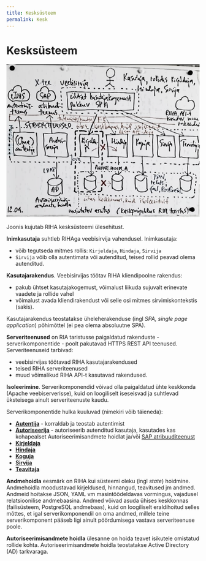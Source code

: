 ```yaml
---
title: Kesksüsteem
permalink: Kesk
---
```


# Kesksüsteem

![](img/JOONIS-1204-02.PNG)

Joonis kujutab RIHA kesksüsteemi ülesehitust.

__Inimkasutaja__ suhtleb RIHAga veebisirvija vahendusel. Inimkasutaja:
- võib tegutseda mitmes rollis: `Kirjeldaja`, `Hindaja`, `Sirvija`
- `Sirvija` võib olla autentimata või autenditud, teised rollid peavad olema autenditud.

__Kasutajarakendus__. Veebisirvijas töötav RIHA kliendipoolne rakendus:
- pakub ühtset kasutajakogemust, võimalust liikuda sujuvalt erinevate vaadete ja rollide vahel
- võimalust avada kliendirakendust või selle osi mitmes sirvimiskontekstis (sakis).

Kasutajarakendus teostatakse üheleherakenduse (ingl _SPA, single page application_) põhimõttel (ei pea olema absoluutne SPA).

__Serveriteenused__ on RIA taristusse paigaldatud rakenduste - serverikomponentide - poolt pakutavad HTTPS REST API teenused. Serveriteenuseid tarbivad:
- veebisirvijas töötavad RIHA kasutajarakendused
- teised RIHA serveriteenused
- muud võimalikud RIHA API-t kasutavad rakendused.

__Isoleerimine__. Serverikomponendid võivad olla paigaldatud ühte keskkonda (Apache veebiserverisse), kuid on loogiliselt iseseisvad ja suhtlevad üksteisega ainult serveriteenuste kaudu.

Serverikomponentide hulka kuuluvad (nimekiri võib täieneda):
- __[Autentija](Autentimine)__ - korraldab ja teostab autentimist
- __[Autoriseerija](Autoriseerimine)__ - autoriseerib autenditud kasutaja, kasutades kas kohapealset Autoriseerimisandmete hoidlat ja/või [SAP atribuuditeenust](LiidesSAPga)
- __[Kirjeldaja](Kirjeldaja)__
- __[Hindaja](Hindaja)__
- __[Koguja](Koguja)__
- __[Sirvija](Sirvija)__
- __[Teavitaja](Teavitused)__

__Andmehoidla__ eesmärk on RIHA kui süsteemi oleku (ingl _state_) hoidmine. Andmehoidla moodustavad kirjeldused, hinnangud, teavitused jm andmed. Andmeid hoitakse JSON, YAML vm masintöödeldavas vormingus, vajadusel relatsioonilise andmebaasina. Andmed võivad asuda ühises keskkonnas (failisüsteem, PostgreSQL andmebaas), kuid on loogiliselt eraldihoitud selles mõttes, et igal serverikomponendil on oma andmed, millele teine serverikomponent pääseb ligi ainult pöördumisega vastava serveriteenuse poole.

__Autoriseerimisandmete hoidla__ ülesanne on hoida teavet isikutele omistatud rollide kohta. Autoriseerimisandmete hoidla teostatakse Active Directory (AD) tarkvaraga.



